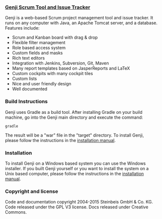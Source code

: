 ### [Genji Scrum Tool and Issue Tracker](http://www.trackplus.com)
Genji is a web-based Scrum project management tool and issue tracker. It runs on any computer with Java, an Apache Tomcat server, and a database. Features include:
* Scrum and Kanban board with drag & drop
* Flexible filter management
* Role based access system
* Custom fields and masks
* Rich text editors
* Integration with Jenkins, Subversion, Git, Maven
* Many report templates based on JasperReports and LaTeX
* Custom cockpits with many cockpit tiles
* Custom lists
* Nice and user friendly design
* Well documented

### Build Instructions
Genji uses Gradle as a build tool. After installing Gradle on your build machine, go into the Genji main directory and execute the command:

    gradle

The result will be a "war" file in the "target" directory. To install Genji, please follow the instructions in the [installation manual](http://www.trackplus.com/en/issue-tracking-documentation.html).

### Installation
To install Genji on a Windows based system you can use the Windows installer. If you built Genji yourself or you want to install the system on a Unix based computer, please follow the instructions in the [installation manual](http://www.trackplus.com/en/issue-tracking-documentation.html). 

### Copyright and license
Code and documentation copyright 2004-2015 Steinbeis GmbH & Co. KG. Code released under the GPL V3 license. Docs released under Creative Commons.
